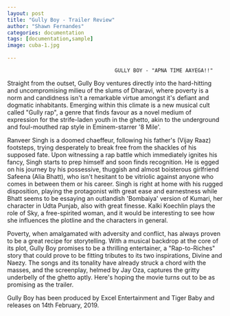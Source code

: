 ```yaml
---
layout: post
title: "Gully Boy - Trailer Review"
author: "Shawn Fernandes"
categories: documentation
tags: [documentation,sample]
image: cuba-1.jpg
      
---
```


                                       GULLY BOY - "APNA TIME AAYEGA!!"
                                                    
Straight from the outset, Gully Boy ventures directly into the hard-hitting and uncompromising milieu of the slums of Dharavi, where poverty is a norm and candidness isn't a remarkable virtue amongst it's defiant and dogmatic inhabitants. Emerging within this climate is a new musical cult called "Gully rap", a genre that finds favour as a novel medium of expression for the strife-laden youth in the ghetto, akin to the underground and foul-mouthed rap style in Eminem-starrer '8 Mile'. 

Ranveer Singh is a doomed chaeffeur, following his father's (Vijay Raaz) footsteps, trying desperately to break free from the shackles of his supposed fate. Upon witnessing a rap battle which immediately ignites his fancy, Singh starts to prep himself and soon finds recognition. He is egged on his journey by his possessive, thuggish and almost boisterous girlfriend Safeena (Alia Bhatt), who isn't hesitant to be vitriolic against anyone who comes in between them or his career. Singh is right at home with his rugged disposition, playing the protagonist with great ease and earnestness while Bhatt seems to be essaying an outlandish 'Bombaiya' version of Kumari, her character in Udta Punjab, also with great finesse. Kalki Koechlin plays the role of Sky, a free-spirited woman, and it would be interesting to see how she influences the plotline and the characters in general. 

Poverty, when amalgamated with adversity and conflict, has always proven to be a great recipe for storytelling. With a musical backdrop at the core of its plot, Gully Boy promises to be a thrilling entertainer, a "Rap-to-Riches" story that could prove to be fitting tributes to its two inspirations, Divine and Naezy. The songs and its tonality have already struck a chord with the masses, and the screenplay, helmed by Jay Oza, captures the gritty underbelly of the ghetto aptly. Here's hoping the movie turns out to be as promising as the trailer.

Gully Boy has been produced by Excel Entertainment and Tiger Baby and releases on 14th February, 2019.
